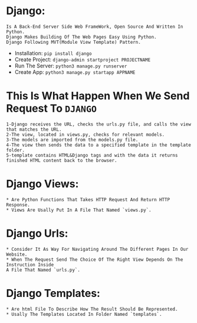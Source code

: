 # Django:
    Is A Back-End Server Side Web FrameWork, Open Source And Written In Python.
    Django Makes Building Of The Web Pages Easy Using Python.
    Django Following MVT(Module View Template) Pattern.

- Installation: `pip install django`
- Create Project: `django-admin startproject PROJECTNAME`
- Run The Server: `python3 manage.py runserver`
- Create App: `python3 manage.py startapp APPNAME`

# This Is What Happen When We Send Request To `DJANGO`
    1-Django receives the URL, checks the urls.py file, and calls the view that matches the URL.
    2-The view, located in views.py, checks for relevant models.
    3-The models are imported from the models.py file.
    4-The view then sends the data to a specified template in the template folder.
    5-template contains HTML&Django tags and with the data it returns finished HTML content back to the browser.

# Django Views:
    * Are Python Functions That Takes HTTP Request And Return HTTP Response.
    * Views Are Usally Put In A File That Named `views.py`.
# Django Urls:
    * Consider It As Way For Navigating Around The Different Pages In Our Website.
    * When The Request Send The Choice Of The Right View Depends On The Instruction Inside
    A File That Named `urls.py`.
# Django Templates:
    * Are html File To Describe How The Result Should Be Represented.
    * Usally The Templates Located In Folder Named `templates`.

